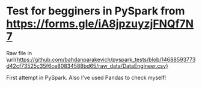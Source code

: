 # Test for begginers in PySpark from https://forms.gle/iA8jpzuyzjFNQf7N7 

Raw file in \url{https://github.com/bahdanparakevich/pyspark_tests/blob/14688593773d42cf73525c35f6ce80834588bd65/raw_data/DataEngineer.csv}

First attempt in PySpark. Also I've used Pandas to check myself!

